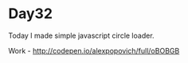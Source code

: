 # Day32
Today I made simple javascript circle loader.

Work - http://codepen.io/alexpopovich/full/oBOBGB
